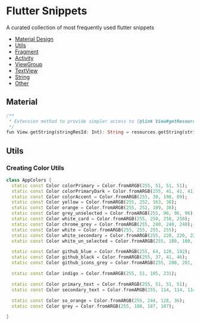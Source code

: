 # Flutter Snippets
A curated collection of most frequently used flutter snippets


- [Material Design](#material)
- [Utils](#utils)
- [Fragment](#fragment)
- [Activity](#activity)
- [ViewGroup](#viewgroup)
- [TextView](#textview)
- [String](#string)
- [Other](#other)

## Material



```dart
/**
 * Extension method to provide simpler access to {@link View#getResources()#getString(int)}.
 */
fun View.getString(stringResId: Int): String = resources.getString(stringResId)
```

## Utils

### Creating Color Utils

```dart
class AppColors {
  static const Color colorPrimary = Color.fromARGB(255, 51, 51, 51);
  static const Color colorPrimaryDark = Color.fromARGB(255, 41, 41, 41);
  static const Color colorAccent = Color.fromARGB(255, 30, 198, 89);
  static const Color yellow = Color.fromARGB(255, 252, 163, 38);
  static const Color orange = Color.fromARGB(255, 252, 109, 38);
  static const Color grey_unselected = Color.fromARGB(255, 96, 96, 96);
  static const Color white_card = Color.fromARGB(255, 250, 250, 250);
  static const Color chrome_grey = Color.fromARGB(255, 240, 240, 240);
  static const Color white = Color.fromARGB(255, 255, 255, 255);
  static const Color white_secondary = Color.fromARGB(255, 220, 220, 220);
  static const Color white_un_selected = Color.fromARGB(255, 180, 180, 180);

  static const Color github_blue = Color.fromARGB(255, 64, 120, 192);
  static const Color github_black = Color.fromARGB(255, 37, 41, 46);
  static const Color github_icons_grey = Color.fromARGB(255, 200, 201, 203);

  static const Color indigo = Color.fromARGB(255, 51, 105, 231);

  static const Color primary_text = Color.fromARGB(255, 51, 51, 51);
  static const Color secondary_text = Color.fromARGB(255, 114, 114, 114);

  static const Color so_orange = Color.fromARGB(255, 244, 128, 36);
  static const Color grey = Color.fromARGB(255, 188, 187, 187);

}
```

